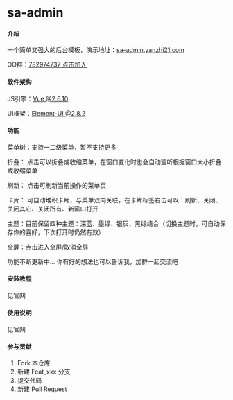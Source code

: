 # sa-admin

#### 介绍
一个简单又强大的后台模板，演示地址：[sa-admin.yanzhi21.com](sa-admin.yanzhi21.com)

QQ群：[782974737 点击加入](https://jq.qq.com/?_wv=1027&k=5DHN5Ib)

#### 软件架构
JS引擎：[Vue @2.6.10](https://cn.vuejs.org/)

UI框架：[Element-UI @2.8.2](https://element.eleme.cn/#/zh-CN)

#### 功能

菜单树：支持一二级菜单，暂不支持更多

折叠： 点击可以折叠或收缩菜单，在窗口变化时也会自动监听根据窗口大小折叠或收缩菜单

刷新： 点击可刷新当前操作的菜单页

卡片： 可自动堆积卡片，与菜单双向关联，在卡片标签右击可以：刷新、关闭、关闭其它、关闭所有、新窗口打开

主题：目前保留四种主题：深蓝、墨绿、银灰、黑绿结合（切换主题时，可自动保存你的喜好，下次打开时仍然有效）

全屏：点击进入全屏/取消全屏

功能不断更新中... 你有好的想法也可以告诉我，加群一起交流吧


#### 安装教程

见官网

#### 使用说明

见官网

#### 参与贡献

1. Fork 本仓库
2. 新建 Feat_xxx 分支
3. 提交代码
4. 新建 Pull Request

